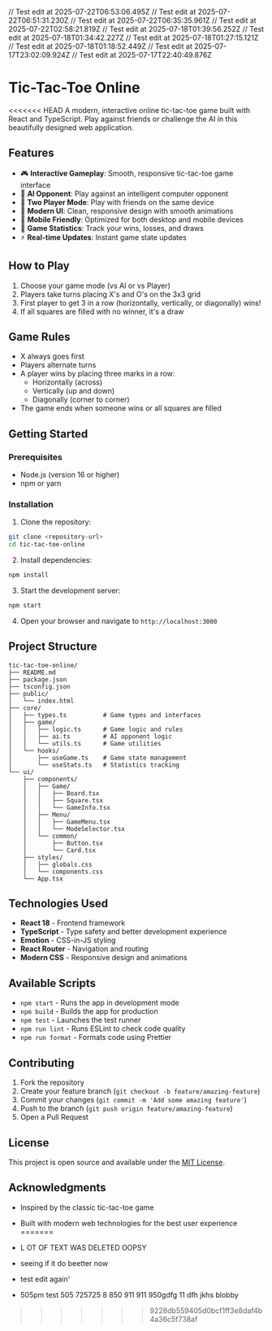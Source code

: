 // Test edit at 2025-07-22T06:53:06.495Z
// Test edit at 2025-07-22T06:51:31.230Z
// Test edit at 2025-07-22T06:35:35.961Z
// Test edit at 2025-07-22T02:58:21.819Z
// Test edit at 2025-07-18T01:39:56.252Z
// Test edit at 2025-07-18T01:34:42.227Z
// Test edit at 2025-07-18T01:27:15.121Z
// Test edit at 2025-07-18T01:18:52.449Z
// Test edit at 2025-07-17T23:02:09.924Z
// Test edit at 2025-07-17T22:40:49.876Z
# Tic-Tac-Toe Online

<<<<<<< HEAD
A modern, interactive online tic-tac-toe game built with React and TypeScript. Play against friends or challenge the AI in this beautifully designed web application.

## Features

- 🎮 **Interactive Gameplay**: Smooth, responsive tic-tac-toe game interface
- 🤖 **AI Opponent**: Play against an intelligent computer opponent
- 👥 **Two Player Mode**: Play with friends on the same device
- 🎨 **Modern UI**: Clean, responsive design with smooth animations
- 📱 **Mobile Friendly**: Optimized for both desktop and mobile devices
- 🔄 **Game Statistics**: Track your wins, losses, and draws
- ⚡ **Real-time Updates**: Instant game state updates

## How to Play

1. Choose your game mode (vs AI or vs Player)
2. Players take turns placing X's and O's on the 3x3 grid
3. First player to get 3 in a row (horizontally, vertically, or diagonally) wins!
4. If all squares are filled with no winner, it's a draw

## Game Rules

- X always goes first
- Players alternate turns
- A player wins by placing three marks in a row:
  - Horizontally (across)
  - Vertically (up and down)
  - Diagonally (corner to corner)
- The game ends when someone wins or all squares are filled

## Getting Started

### Prerequisites

- Node.js (version 16 or higher)
- npm or yarn

### Installation

1. Clone the repository:
```bash
git clone <repository-url>
cd tic-tac-toe-online
```

2. Install dependencies:
```bash
npm install
```

3. Start the development server:
```bash
npm start
```

4. Open your browser and navigate to `http://localhost:3000`

## Project Structure

```
tic-tac-toe-online/
├── README.md
├── package.json
├── tsconfig.json
├── public/
│   └── index.html
├── core/
│   ├── types.ts          # Game types and interfaces
│   ├── game/
│   │   ├── logic.ts      # Game logic and rules
│   │   ├── ai.ts         # AI opponent logic
│   │   └── utils.ts      # Game utilities
│   └── hooks/
│       ├── useGame.ts    # Game state management
│       └── useStats.ts   # Statistics tracking
└── ui/
    ├── components/
    │   ├── Game/
    │   │   ├── Board.tsx
    │   │   ├── Square.tsx
    │   │   └── GameInfo.tsx
    │   ├── Menu/
    │   │   ├── GameMenu.tsx
    │   │   └── ModeSelector.tsx
    │   └── common/
    │       ├── Button.tsx
    │       └── Card.tsx
    ├── styles/
    │   ├── globals.css
    │   └── components.css
    └── App.tsx
```

## Technologies Used

- **React 18** - Frontend framework
- **TypeScript** - Type safety and better development experience
- **Emotion** - CSS-in-JS styling
- **React Router** - Navigation and routing
- **Modern CSS** - Responsive design and animations

## Available Scripts

- `npm start` - Runs the app in development mode
- `npm build` - Builds the app for production
- `npm test` - Launches the test runner
- `npm run lint` - Runs ESLint to check code quality
- `npm run format` - Formats code using Prettier

## Contributing

1. Fork the repository
2. Create your feature branch (`git checkout -b feature/amazing-feature`)
3. Commit your changes (`git commit -m 'Add some amazing feature'`)
4. Push to the branch (`git push origin feature/amazing-feature`)
5. Open a Pull Request

## License

This project is open source and available under the [MIT License](LICENSE).

## Acknowledgments

- Inspired by the classic tic-tac-toe game
- Built with modern web technologies for the best user experience
=======
-  L OT OF TEXT WAS DELETED OOPSY
- seeing if it do beetter now
- test edit again'

- 505pm test
505
725725
8
850
911
911
950gdfg
11
dfh
jkhs
blobby
>>>>>>> 9228db559405d0bcf1ff3e8daf4b4a36c5f738af
